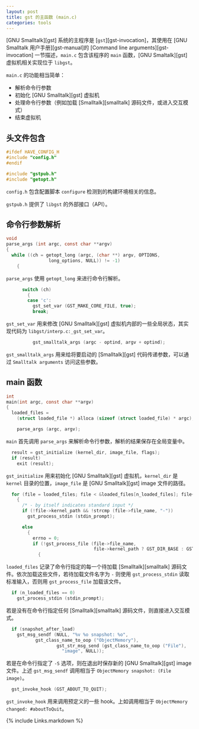 ```yaml
---
layout: post
title: gst 的主函数 (main.c)
categories: tools
---
```


[GNU Smalltalk][gst] 系统的主程序是 [`gst`][gst-invocation]，其使用在 [GNU Smalltalk 用户手册][gst-manual]的 [Command line arguments][gst-invocation] 一节描述，`main.c` 包含该程序的 `main` 函数，[GNU Smaltalk][gst] 虚拟机相关实现位于 `libgst`。

`main.c` 的功能相当简单：

* 解析命令行参数
* 初始化 [GNU Smalltalk][gst] 虚拟机
* 处理命令行参数（例如加载 [Smalltalk][smalltalk] 源码文件，或进入交互模式）
* 结束虚拟机

## 头文件包含

```C
#ifdef HAVE_CONFIG_H
#include "config.h"
#endif

#include "gstpub.h"
#include "getopt.h"
```

`config.h` 包含配置脚本 `configure` 检测到的构建环境相关的信息。

`gstpub.h` 提供了 `libgst` 的外部接口（API）。

## 命令行参数解析

```C
void
parse_args (int argc, const char **argv)
{
  while ((ch = getopt_long (argc, (char **) argv, OPTIONS,
			    long_options, NULL)) != -1)
    {
```

`parse_args` 使用 `getopt_long` 来进行命令行解析。

```C
      switch (ch)
        {
        case 'c':
          gst_set_var (GST_MAKE_CORE_FILE, true);
          break;
```

`gst_set_var` 用来修改 [GNU Smalltalk][gst] 虚拟机内部的一些全局状态，其实现代码为 `libgst/interp.c:_gst_set_var`。

```C
          gst_smalltalk_args (argc - optind, argv + optind);
```

`gst_smalltalk_args` 用来给将要启动的 [Smalltalk][gst] 代码传递参数，可以通过 `Smalltalk arguments` 访问这些参数。

## main 函数

```C
int
main(int argc, const char **argv)
{
  loaded_files =
    (struct loaded_file *) alloca (sizeof (struct loaded_file) * argc);

    parse_args (argc, argv);
```

`main` 首先调用 `parse_args` 来解析命令行参数，解析的结果保存在全局变量中。

```C
  result = gst_initialize (kernel_dir, image_file, flags);
  if (result)
    exit (result);
```

`gst_initialize` 用来初始化 [GNU Smalltalk][gst] 虚拟机，`kernel_dir` 是 `kernel` 目录的位置，`image_file` 是 [GNU Smalltalk][gst] image 文件的路径。

```C
  for (file = loaded_files; file < &loaded_files[n_loaded_files]; file++)
    {
      /* - by itself indicates standard input */
      if (!file->kernel_path && !strcmp (file->file_name, "-"))
        gst_process_stdin (stdin_prompt);

      else
        {
          errno = 0;
          if (!gst_process_file (file->file_name,
                                 file->kernel_path ? GST_DIR_BASE : GST_DIR_ABS))
            {
```

`loaded_files` 记录了命令行指定的每一个待加载 [Smalltalk][smalltalk] 源码文件。依次加载这些文件，若待加载文件名字为 `-` 则使用 `gst_process_stdin` 读取标准输入，否则用 `gst_process_file` 加载该文件。

```C
  if (n_loaded_files == 0)
    gst_process_stdin (stdin_prompt);
```

若是没有在命令行指定任何 [Smalltalk][smalltalk] 源码文件，则直接进入交互模式。

```C
  if (snapshot_after_load)
    gst_msg_sendf (NULL, "%v %o snapshot: %o", 
		   gst_class_name_to_oop ("ObjectMemory"),
                   gst_str_msg_send (gst_class_name_to_oop ("File"),
				     "image", NULL));
```

若是在命令行指定了 `-S` 选项，则在退出时保存新的 [GNU Smalltalk][gst] image 文件。上述 `gst_msg_sendf` 调用相当于 `ObjectMemory snapshot: (File image)`。

```C
  gst_invoke_hook (GST_ABOUT_TO_QUIT);
```
      
`gst_invoke_hook` 用来调用预定义的一些 hook。上如调用相当于 `ObjectMemory changed: #aboutToQuit`。

[links]: <> (Link list)

{% include Links.markdown %}
